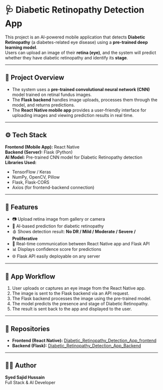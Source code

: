 # 🩺 Diabetic Retinopathy Detection App

This project is an AI-powered mobile application that detects **Diabetic Retinopathy** (a diabetes-related eye disease) using a **pre-trained deep learning model**.  
Users can upload an image of their **retina (eye)**, and the system will predict whether they have diabetic retinopathy and identify its **stage**.  

---

## 🧠 Project Overview

- The system uses a **pre-trained convolutional neural network (CNN)** model trained on retinal fundus images.  
- The **Flask backend** handles image uploads, processes them through the model, and returns predictions.  
- The **React Native mobile app** provides a user-friendly interface for uploading images and viewing prediction results in real time.  

---

## ⚙️ Tech Stack

**Frontend (Mobile App):** React Native  
**Backend (Server):** Flask (Python)  
**AI Model:** Pre-trained CNN model for Diabetic Retinopathy detection  
**Libraries Used:**  
- TensorFlow / Keras  
- NumPy, OpenCV, Pillow  
- Flask, Flask-CORS  
- Axios (for frontend-backend connection)  

---

## 🚀 Features

- 📷 Upload retina image from gallery or camera  
- 🤖 AI-based prediction for diabetic retinopathy  
- 🩸 Shows detection result: **No DR / Mild / Moderate / Severe / Proliferative**  
- 🔁 Real-time communication between React Native app and Flask API  
- 📊 Displays confidence score for predictions  
- 🌐 Flask API easily deployable on any server  

---

## 📱 App Workflow

1. User uploads or captures an eye image from the React Native app.  
2. The image is sent to the Flask backend via an API request.  
3. The Flask backend processes the image using the pre-trained model.  
4. The model predicts the presence and stage of Diabetic Retinopathy.  
5. The result is sent back to the app and displayed to the user.  

---

## 🔗 Repositories

- **Frontend (React Native):** [Diabetic_Retinopathy_Detection_App_frontend](https://github.com/sajid384/Diabetic_Retinopathy_Detection_App_Frontend)  
- **Backend (Flask):** [Diabetic_Retinopathy_Detection_App_Backend](https://github.com/sajid384/Plant_Disease_Detection_System_Backend)  

---

## 👨‍💻 Author

**Syed Sajid Hussain**  
Full Stack & AI Developer  
